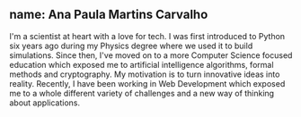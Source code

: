 name: Ana Paula Martins Carvalho
---
I'm a scientist at heart with a love for tech. I was first introduced to Python six years ago during my Physics degree where we used it to build simulations. Since then, I've moved on to a more Computer Science focused education which exposed me to artificial intelligence algorithms, formal methods and cryptography. 
My motivation is to turn innovative ideas into reality. Recently, I have been working in Web Development which exposed me to a whole different variety of challenges and a new way of thinking about applications. 